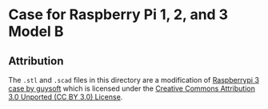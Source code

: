 # Case for Raspberry Pi 1, 2, and 3 Model B

## Attribution
The `.stl` and `.scad` files in this directory are a modification of [Raspberrypi 3 case by guysoft](https://www.thingiverse.com/thing:1525669) which is licensed under the [Creative Commons Attribution 3.0 Unported (CC BY 3.0) License](https://creativecommons.org/licenses/by/3.0/).
